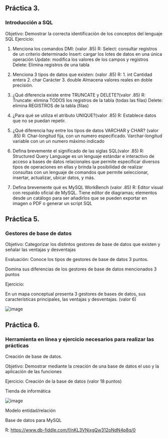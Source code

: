 ## Práctica 3.
### Introducción a SQL
Objetivo: Demostrar la correcta identificación de los conceptos del lenguaje SQL
Ejercicio:

1. Menciona los comandos DMl: (valor .85)
   R: Select: consultar registros de un criterio determinado
      Insert: cargar los lotes de datos en una única operación
      Update: modifica los valores de los campos y registros
      Delete: Elimina registros de una tabla


3. Menciona 3 tipos de datos que existen: (valor .85)
  R:  1.	int	Cantidad entera
      2.	char	Carácter
      3.	double	Almacena valores reales en doble precisión.



4. ¿Qué diferencia existe entre TRUNCATE y DELETE?(valor .85)
  R:  Truncate: elimina TODOS los registros de la tabla (todas las filas)
      Delete: elimina REGISTROS de la tabla (filas)

5. ¿Para qué se utiliza el atributo UNIQUE?(valor .85)
  R: Establece datos que no se puedan repetir.
6. ¿Qué diferencia hay entre los tipos de datos VARCHAR y CHAR? (valor .85)
  R:  Char-longitud fija, con un numero especificado.
      Varchar-longitud variable con un un numero máximo indicado


7. Defina brevemente el significado de las siglas SQL(valor .85)
  R: Structured Query Language es un lenguaje estándar e interactivo de acceso a bases de datos relacionales que permite especificar diversos tipos de operaciones en ellas         y brinda la posibilidad de realizar consultas con un lenguaje de comandos que permite seleccionar, insertar, actualizar, ubicar datos, y más.

8. Defina brevemente qué es MySQL WorkBench (valor .85)
  R: Editor visual con respaldo oficial de MySQL. 
      Tiene editor de diagramas; elementos desde un catálogo para ser añadirlos que se pueden exportar en imagen o PDF o generar un script SQL 


## Práctica 5.
### Gestores de base de datos

Objetivo: Categorizar los distintos gestores de base de datos que existen y señalar las
ventajas y desventajas

Evaluación: Conoce los tipos de gestores de base de datos 3 puntos.

Domina sus diferencias de los gestores de base de datos mencionados 3 puntos

Ejercicio:

En un mapa conceptual presenta 3 gestores de bases de datos, sus características
principales, las ventajas y desventajas. (valor 6)

![image](https://user-images.githubusercontent.com/91554777/170415427-e2b7321b-a97f-43b0-ac24-6e506c307e6b.png)

## Práctica 6.
### Herramienta en línea y ejercicio necesarios para realizar las prácticas

Creación de base de datos.

Objetivo: Demostrar mediante la creación de una base de datos el uso y la aplicación de
las funciones

Ejercicio: Creación de la base de datos (valor 18 puntos)

Tienda de informática

![image](https://user-images.githubusercontent.com/91554777/170415101-717bca19-3644-46a9-8a57-8d5940c5d283.png)




Modelo entidad/relación




Base de datos para MySQL

R:
https://www.db-fiddle.com/f/nKL3VNjxgQw312oNdN4p8q/0
